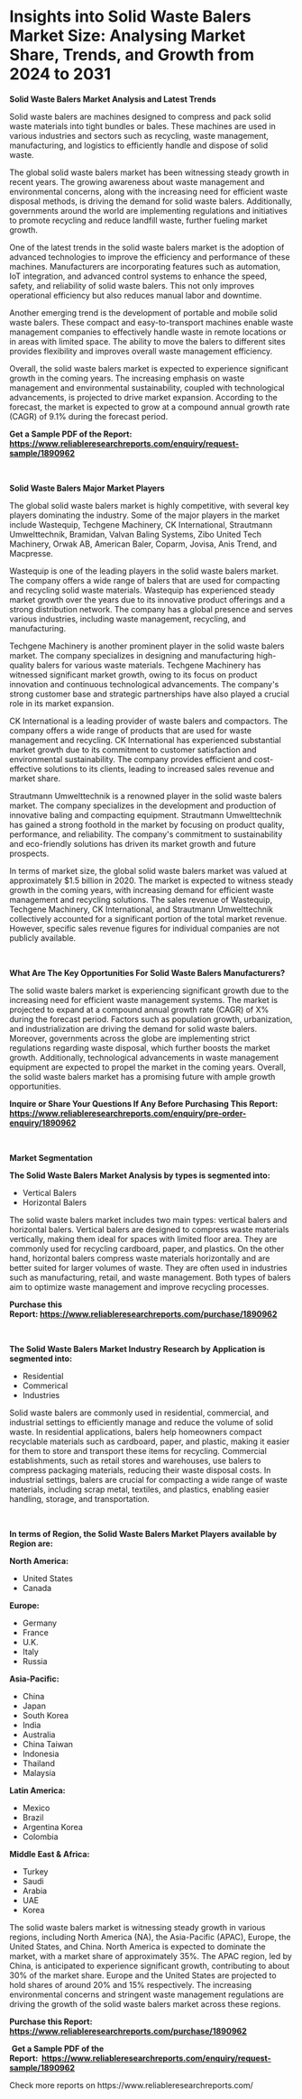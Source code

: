 <p><h1>Insights into Solid Waste Balers Market Size: Analysing Market Share, Trends, and Growth from 2024 to 2031</h1></p><p><strong>Solid Waste Balers Market Analysis and Latest Trends</strong></p>
<p><p>Solid waste balers are machines designed to compress and pack solid waste materials into tight bundles or bales. These machines are used in various industries and sectors such as recycling, waste management, manufacturing, and logistics to efficiently handle and dispose of solid waste.</p><p>The global solid waste balers market has been witnessing steady growth in recent years. The growing awareness about waste management and environmental concerns, along with the increasing need for efficient waste disposal methods, is driving the demand for solid waste balers. Additionally, governments around the world are implementing regulations and initiatives to promote recycling and reduce landfill waste, further fueling market growth.</p><p>One of the latest trends in the solid waste balers market is the adoption of advanced technologies to improve the efficiency and performance of these machines. Manufacturers are incorporating features such as automation, IoT integration, and advanced control systems to enhance the speed, safety, and reliability of solid waste balers. This not only improves operational efficiency but also reduces manual labor and downtime.</p><p>Another emerging trend is the development of portable and mobile solid waste balers. These compact and easy-to-transport machines enable waste management companies to effectively handle waste in remote locations or in areas with limited space. The ability to move the balers to different sites provides flexibility and improves overall waste management efficiency.</p><p>Overall, the solid waste balers market is expected to experience significant growth in the coming years. The increasing emphasis on waste management and environmental sustainability, coupled with technological advancements, is projected to drive market expansion. According to the forecast, the market is expected to grow at a compound annual growth rate (CAGR) of 9.1% during the forecast period.</p></p>
<p><strong>Get a Sample PDF of the Report:&nbsp; <a href="https://www.reliableresearchreports.com/enquiry/request-sample/1890962">https://www.reliableresearchreports.com/enquiry/request-sample/1890962</a></strong></p>
<p>&nbsp;</p>
<p><strong>Solid Waste Balers Major Market Players</strong></p>
<p><p>The global solid waste balers market is highly competitive, with several key players dominating the industry. Some of the major players in the market include Wastequip, Techgene Machinery, CK International, Strautmann Umwelttechnik, Bramidan, Valvan Baling Systems, Zibo United Tech Machinery, Orwak AB, American Baler, Coparm, Jovisa, Anis Trend, and Macpresse.</p><p>Wastequip is one of the leading players in the solid waste balers market. The company offers a wide range of balers that are used for compacting and recycling solid waste materials. Wastequip has experienced steady market growth over the years due to its innovative product offerings and a strong distribution network. The company has a global presence and serves various industries, including waste management, recycling, and manufacturing.</p><p>Techgene Machinery is another prominent player in the solid waste balers market. The company specializes in designing and manufacturing high-quality balers for various waste materials. Techgene Machinery has witnessed significant market growth, owing to its focus on product innovation and continuous technological advancements. The company's strong customer base and strategic partnerships have also played a crucial role in its market expansion.</p><p>CK International is a leading provider of waste balers and compactors. The company offers a wide range of products that are used for waste management and recycling. CK International has experienced substantial market growth due to its commitment to customer satisfaction and environmental sustainability. The company provides efficient and cost-effective solutions to its clients, leading to increased sales revenue and market share.</p><p>Strautmann Umwelttechnik is a renowned player in the solid waste balers market. The company specializes in the development and production of innovative baling and compacting equipment. Strautmann Umwelttechnik has gained a strong foothold in the market by focusing on product quality, performance, and reliability. The company's commitment to sustainability and eco-friendly solutions has driven its market growth and future prospects.</p><p>In terms of market size, the global solid waste balers market was valued at approximately $1.5 billion in 2020. The market is expected to witness steady growth in the coming years, with increasing demand for efficient waste management and recycling solutions. The sales revenue of Wastequip, Techgene Machinery, CK International, and Strautmann Umwelttechnik collectively accounted for a significant portion of the total market revenue. However, specific sales revenue figures for individual companies are not publicly available.</p></p>
<p>&nbsp;</p>
<p><strong>What Are The Key Opportunities For Solid Waste Balers Manufacturers?</strong></p>
<p><p>The solid waste balers market is experiencing significant growth due to the increasing need for efficient waste management systems. The market is projected to expand at a compound annual growth rate (CAGR) of X% during the forecast period. Factors such as population growth, urbanization, and industrialization are driving the demand for solid waste balers. Moreover, governments across the globe are implementing strict regulations regarding waste disposal, which further boosts the market growth. Additionally, technological advancements in waste management equipment are expected to propel the market in the coming years. Overall, the solid waste balers market has a promising future with ample growth opportunities.</p></p>
<p><strong>Inquire or Share Your Questions If Any Before Purchasing This Report: <a href="https://www.reliableresearchreports.com/enquiry/pre-order-enquiry/1890962">https://www.reliableresearchreports.com/enquiry/pre-order-enquiry/1890962</a></strong></p>
<p>&nbsp;</p>
<p><strong>Market Segmentation</strong></p>
<p><strong>The Solid Waste Balers Market Analysis by types is segmented into:</strong></p>
<p><ul><li>Vertical Balers</li><li>Horizontal Balers</li></ul></p>
<p><p>The solid waste balers market includes two main types: vertical balers and horizontal balers. Vertical balers are designed to compress waste materials vertically, making them ideal for spaces with limited floor area. They are commonly used for recycling cardboard, paper, and plastics. On the other hand, horizontal balers compress waste materials horizontally and are better suited for larger volumes of waste. They are often used in industries such as manufacturing, retail, and waste management. Both types of balers aim to optimize waste management and improve recycling processes.</p></p>
<p><strong>Purchase this Report:&nbsp;<a href="https://www.reliableresearchreports.com/purchase/1890962">https://www.reliableresearchreports.com/purchase/1890962</a></strong></p>
<p>&nbsp;</p>
<p><strong>The Solid Waste Balers Market Industry Research by Application is segmented into:</strong></p>
<p><ul><li>Residential</li><li>Commerical</li><li>Industries</li></ul></p>
<p><p>Solid waste balers are commonly used in residential, commercial, and industrial settings to efficiently manage and reduce the volume of solid waste. In residential applications, balers help homeowners compact recyclable materials such as cardboard, paper, and plastic, making it easier for them to store and transport these items for recycling. Commercial establishments, such as retail stores and warehouses, use balers to compress packaging materials, reducing their waste disposal costs. In industrial settings, balers are crucial for compacting a wide range of waste materials, including scrap metal, textiles, and plastics, enabling easier handling, storage, and transportation.</p></p>
<p>&nbsp;</p>
<p><strong>In terms of Region, the Solid Waste Balers Market Players available by Region are:</strong></p>
<p>
    <p> <strong> North America: </strong>
        <ul>
            <li>United States</li>
            <li>Canada</li>
        </ul>
        </p> 
    <p> <strong> Europe: </strong>
        <ul>
            <li>Germany</li>
            <li>France</li>
            <li>U.K.</li>
            <li>Italy</li>
            <li>Russia</li>
        </ul>
        </p> 
    <p> <strong> Asia-Pacific: </strong>
        <ul>
            <li>China</li>
            <li>Japan</li>
            <li>South Korea</li>
            <li>India</li>
            <li>Australia</li>
            <li>China Taiwan</li>
            <li>Indonesia</li>
            <li>Thailand</li>
            <li>Malaysia</li>
        </ul>
        </p> 
    <p> <strong> Latin America: </strong>
        <ul>
            <li>Mexico</li>
            <li>Brazil</li>
            <li>Argentina Korea</li>
            <li>Colombia</li>
        </ul>
        </p> 
    <p> <strong> Middle East & Africa: </strong>
        <ul>
            <li>Turkey</li>
            <li>Saudi</li>
            <li>Arabia</li>
            <li>UAE</li>
            <li>Korea</li>
        </ul>
    </p>
    </p>
<p><p>The solid waste balers market is witnessing steady growth in various regions, including North America (NA), the Asia-Pacific (APAC), Europe, the United States, and China. North America is expected to dominate the market, with a market share of approximately 35%. The APAC region, led by China, is anticipated to experience significant growth, contributing to about 30% of the market share. Europe and the United States are projected to hold shares of around 20% and 15% respectively. The increasing environmental concerns and stringent waste management regulations are driving the growth of the solid waste balers market across these regions.</p></p>
<p><strong>Purchase this Report: <a href="https://www.reliableresearchreports.com/purchase/1890962">https://www.reliableresearchreports.com/purchase/1890962</a></strong></p>
<p>&nbsp;<strong>Get a Sample PDF of the Report:&nbsp;&nbsp;<a href="https://www.reliableresearchreports.com/enquiry/request-sample/1890962">https://www.reliableresearchreports.com/enquiry/request-sample/1890962</a></strong></p>
<p><strong></strong></p>
<p>Check more reports on https://www.reliableresearchreports.com/</p>